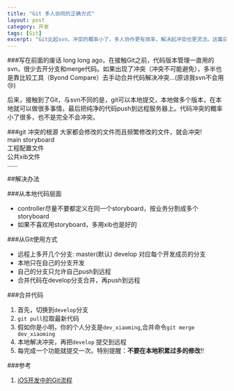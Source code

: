```yaml
---
title: "Git 多人协同的正确方式"
layout: post
category: 开发
tags: [Git]
excerpt: "Git比起svn，冲突的概率小了，多人协作更有效率，解决起冲突也更灵活。这篇日志不是讲Git的基本用法，主要想说一下在多人协作的iOS团队中如何正确的使用git，把冲突的概率降到最低"
---
```


###写在前面的废话
long long ago，在接触Git之前，代码版本管理一直用的svn，很少去开分支和merge代码。如果出现了冲突（冲突不可能避免），多半也是靠比较工具（Byond Compare）去手动合并代码解决冲突...(原谅我svn不会用😢)

后来，接触到了Git，与svn不同的是，git可以本地提交，本地做多个版本，在本地就可以做很多事情，最后把纯净的代码push到远程服务器上。代码冲突的概率小了很多，也不是完全不会冲突。

###git 冲突的根源
大家都会修改的文件而且频繁修改的文件，就会冲突!  
main storyboard  
工程配置文件  
公共xib文件  
……  

##解决办法

###从本地代码层面  
- controller尽量不要都定义在同一个storyboard，按业务分割成多个storyboard
- 如果不喜欢用storyboard，多用xib也是好的

###从Git使用方式
- 远程上多开几个分支: master(默认) develop 对应每个开发成员的分支
- 本地只在自己的分支开发
- 自己的分支只允许自己push到远程
- 合并代码在develop分支合并，再push到远程

###合并代码
1. 首先，切换到`develop`分支
2. `git pull`拉取最新代码
3. 假如你是小明，你的个人分支是`dev_xiaoming`,合并命令`git merge dev_xiaoming`
4. 本地解决冲突，再把`develop` 提交到远程
5. 每完成一个功能就提交一次。特别提醒：**不要在本地积累过多的修改**!!

###参考
1. [iOS开发中的Git流程](http://www.jianshu.com/p/87e34894a9f9)
